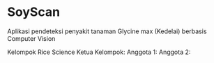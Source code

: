 # SoyScan
Aplikasi pendeteksi penyakit tanaman Glycine max (Kedelai) berbasis Computer Vision

Kelompok Rice Science 
Ketua Kelompok: 
Anggota 1: 
Anggota 2: 
